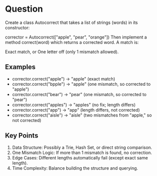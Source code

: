 # Question

Create a class Autocorrect that takes a list of strings (words) in its constructor:

corrector = Autocorrect(["apple", "pear", "orange"])
Then implement a method correct(word) which returns a corrected word. A match is:

Exact match, or
One letter off (only 1 mismatch allowed).

## Examples

- corrector.correct("apple") -> "apple" (exact match)
- corrector.correct("bpple") -> "apple" (one mismatch, so corrected to "apple")
- corrector.correct("bear") -> "pear" (one mismatch, so corrected to "pear")
- corrector.correct("apples") -> "apples" (no fix; length differs)
- corrector.correct("app") -> "app" (length differs, not corrected)
- corrector.correct("aisle") -> "aisle" (two mismatches from "apple," so not corrected)

## Key Points

1. Data Structure: Possibly a Trie, Hash Set, or direct string comparison.
2. One Mismatch Logic: If more than 1 mismatch is found, no correction.
3. Edge Cases: Different lengths automatically fail (except exact same length).
4. Time Complexity: Balance building the structure and querying.